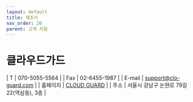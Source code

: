 ```yaml
---
layout: default
title: 제조사
nav_order: 20
parent: 고객 지원
---
```


# 클라우드가드
<div class="code-example" markdown="1">


| T | 070-5055-5564  |
| Fax   | 02-6455-1987  |
| E-mail | support@clo-guard.com |
| 홈페이지 | [CLOUD GUARD](https://www.linarena.com/ko/home/) |
| 주소 | 서울시 강남구 논현로 79길 22(역삼동), 3층 |